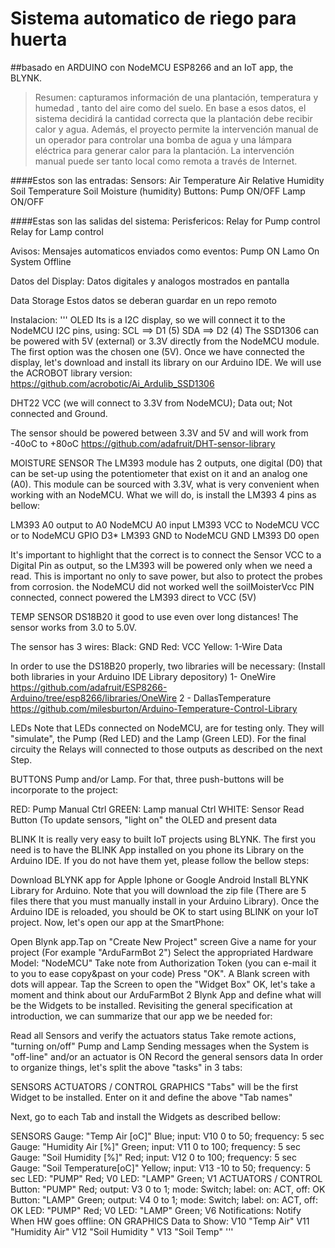 # Sistema automatico de riego para huerta
##basado en ARDUINO con NodeMCU ESP8266 and an IoT app, the BLYNK.


>Resumen: 
capturamos información de una plantación, temperatura y humedad , tanto del aire como del suelo. 
En base a esos datos, el sistema decidirá la cantidad correcta que la plantación debe recibir calor y agua. 
Además, el proyecto permite la intervención manual de un operador para controlar una bomba de agua y una lámpara eléctrica para generar calor para la plantación. 
La intervención manual puede ser tanto local como remota a través de Internet.

####Estos son las entradas:
Sensors:
  Air Temperature
  Air Relative Humidity
  Soil Temperature
  Soil Moisture (humidity)
Buttons:
  Pump ON/OFF
  Lamp ON/OFF

####Estas son las salidas del sistema:
Perisfericos:
  Relay for Pump control
  Relay for Lamp control

Avisos:
  Mensajes automaticos enviados como eventos:
    Pump ON
    Lamo On
    System Offline
    
Datos del Display:
  Datos digitales y analogos mostrados en pantalla
  
Data Storage
  Estos datos se deberan guardar en un repo remoto
  
  
  Instalacion:
'''
OLED
  Its is a I2C display, so we will connect it to the NodeMCU I2C pins, using:
SCL ==> D1 (5)
SDA ==> D2 (4)
The SSD1306 can be powered with 5V (external) or 3.3V directly from the NodeMCU module. The first option was the chosen one (5V).
Once we have connected the display, let's download and install its library on our Arduino IDE. We will use the ACROBOT library version:
https://github.com/acrobotic/Ai_Ardulib_SSD1306

DHT22
VCC (we will connect to 3.3V from NodeMCU);
Data out;
Not connected and
Ground.

The sensor should be powered between 3.3V and 5V and will work from -40oC to +80oC 
https://github.com/adafruit/DHT-sensor-library

MOISTURE SENSOR
The LM393 module has 2 outputs, one digital (D0) that can be set-up using the potentiometer that exist on it and an analog one (A0). This module can be sourced with 3.3V, what is very convenient when working with an NodeMCU. What we will do, is install the LM393 4 pins as bellow:

LM393 A0 output to A0 NodeMCU A0 input
LM393 VCC to NodeMCU VCC or to NodeMCU GPIO D3*
LM393 GND to NodeMCU GND
LM393 D0 open

It's important to highlight that the correct is to connect the Sensor VCC to a Digital Pin as output, so the LM393 will be powered only when we need a read. This is important no only to save power, but also to protect the probes from corrosion.
the NodeMCU did not worked well the soilMoisterVcc PIN connected, connect powered the LM393 direct to VCC (5V)

TEMP SENSOR DS18B20
it good to use even over long distances! The sensor works from 3.0 to 5.0V.

The sensor has 3 wires:
  Black: GND
  Red: VCC
  Yellow: 1-Wire Data 
  
  In order to use the DS18B20 properly, two libraries will be necessary: (Install both libraries in your Arduino IDE Library depository)
    1- OneWire  https://github.com/adafruit/ESP8266-Arduino/tree/esp8266/libraries/OneWire
    2 - DallasTemperature https://github.com/milesburton/Arduino-Temperature-Control-Library
 
 LEDs
 Note that LEDs connected on NodeMCU, are for testing only. They will "simulate", the Pump (Red LED) and the Lamp (Green LED). 
 For the final circuity the Relays will connected to those outputs as described on the next Step.
 
 BUTTONS
 Pump and/or Lamp. For that, three push-buttons will be incorporate to the project:

RED: Pump Manual Ctrl
GREEN: Lamp manual Ctrl
WHITE: Sensor Read Button (To update sensors, "light on" the OLED and present data 


BLINK
It is really very easy to built IoT projects using BLYNK. The first you need is to have the BLINK App installed on you phone its Library on the Arduino IDE. If you do not have them yet, please follow the bellow steps:

Download BLYNK app for Apple Iphone or Google Android
Install BLYNK Library for Arduino. Note that you will download the zip file (There are 5 files there that you must manually install in your Arduino Library).
Once the Arduino IDE is reloaded, you should be OK to start using BLINK on your IoT project.
Now, let's open our app at the SmartPhone:

Open Blynk app.Tap on "Create New Project" screen
Give a name for your project (For example "ArduFarmBot 2")
Select the appropriated Hardware Model: "NodeMCU"
Take note from Authorization Token (you can e-mail it to you to ease copy&past on your code)
Press "OK". A Blank screen with dots will appear.
Tap the Screen to open the "Widget Box"
OK, let's take a moment and think about our ArduFarmBot 2 Blynk App and define what will be the Widgets to be installed. Revisiting the general specification at introduction, we can summarize that our app we be needed for:

Read all Sensors and verify the actuators status
Take remote actions, "turning on/off" Pump and Lamp
Sending messages when the System is "off-line" and/or an actuator is ON
Record the general sensors data
In order to organize things, let's split the above "tasks" in 3 tabs:

SENSORS
ACTUATORS / CONTROL
GRAPHICS
"Tabs" will be the first Widget to be installed. Enter on it and define the above "Tab names"

Next, go to each Tab and install the Widgets as described bellow:

SENSORS
Gauge: "Temp Air [oC]" Blue; input: V10 0 to 50; frequency: 5 sec
Gauge: "Humidity Air [%]" Green; input: V11 0 to 100; frequency: 5 sec
Gauge: "Soil Humidity [%]" Red; input: V12 0 to 100; frequency: 5 sec
Gauge: "Soil Temperature[oC]" Yellow; input: V13 -10 to 50; frequency: 5 sec
LED: "PUMP" Red; V0
LED: "LAMP" Green; V1
ACTUATORS / CONTROL
Button: "PUMP" Red; output: V3 0 to 1; mode: Switch; label: on: ACT, off: OK
Button: "LAMP" Green; output: V4 0 to 1; mode: Switch; label: on: ACT, off: OK
LED: "PUMP" Red; V0
LED: "LAMP" Green; V6
Notifications: Notify When HW goes offline: ON
GRAPHICS
Data to Show:
V10 "Temp Air"
V11 "Humidity Air"
V12 "Soil Humidity "
V13 "Soil Temp"
'''

